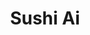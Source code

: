---
layout: place
title: "Sushi Ai"
permalink: /michigan/kalamazoo/sushi-ai.html
stateAbbr: MI
stateName: Michigan
cityName: Kalamazoo
seo:
  name: "Sushi Ai"
  type: Restaurant
  links: null
description: "Sushi Ai serves delicious sushi in Kalamazoo, Michigan. Try fresh Japanese dishes for a great dining experience. "
place_id: ChIJFWh3HT53F4gR6i5Unygorr8
photos:
  - name: >-
      places/ChIJFWh3HT53F4gR6i5Unygorr8/photos/AeeoHcI9cHRcR65UdgewaPVfKZkWa-91IhgtWJ7fYakLOcEG61HJzKlLc3iQhE3NfEVYyd1yoih6FAiri9BbkLXQLZIq9_skeKVHot_Ud3PoILL9-mzmWLorsFb7aHwpCRadfPp8pwRWM_uBZpgIwWPBGUcjFBrCV5y4YDGwTI2Q-ywjSOD5S0Lj_Fy-65Zn2E6hQBXf89mkNyfWJ5KbvyTwrEi-oMcTjnd77I7dv5aPmFSR_kKyr6rg068-5KN-WykiW3KahuqDgp_SPB9mKhaCfmvmJMTg8JYJnnB1iTGCnITX4w
    widthPx: 1280
    heightPx: 1707
    authorAttributions:
      - displayName: Sushi Ai
        uri: https://maps.google.com/maps/contrib/104452985294558610832
        photoUri: >-
          https://lh3.googleusercontent.com/a/ACg8ocLKoNByjTWwpnNgG1nQCyh_kL1M3ibPvCweU0D8q-IMPYcssA=s100-p-k-no-mo
    flagContentUri: >-
      https://www.google.com/local/imagery/report/?cb_client=maps_api_places.places_api&image_key=!1e10!2sAF1QipN8TPnVBGtA_sTMI198HdT4Het6hs-01Fr_L9at&hl=en-US
    googleMapsUri: >-
      https://www.google.com/maps/place//data=!3m4!1e2!3m2!1sAF1QipN8TPnVBGtA_sTMI198HdT4Het6hs-01Fr_L9at!2e10!4m2!3m1!1s0x8817773e1d776815:0xbfae28289f542eea
  - name: >-
      places/ChIJFWh3HT53F4gR6i5Unygorr8/photos/AeeoHcJOSHrALmdDzxKj5E1BOjMlLK-I8PmJjhpPELd-yZ_UHAIEJG1D5Mn48-ohNvSHNFXBR2np0rFIdGKb0y3NomBDN9F7I2aH6c9WYX6ddhmR3XOB7nn8f5NDVJ80UkcH_VPwO_pOHwSl0tt-6oTf5yNXrICBLsa-yjdX0syKyQfw77vESix8cYnvYlMk2AAbsKRWJ-EJ_wjn43cdumbQmQTRx0EWjFhRhG20xvHonWblG9b6t8e0E8r96AzLhAG16Vcecr2hdW6jF06s1KBs3ie1Dqmgi214pXh_iZm_UOEjoA
    widthPx: 3024
    heightPx: 4032
    authorAttributions:
      - displayName: Sushi Ai
        uri: https://maps.google.com/maps/contrib/104452985294558610832
        photoUri: >-
          https://lh3.googleusercontent.com/a/ACg8ocLKoNByjTWwpnNgG1nQCyh_kL1M3ibPvCweU0D8q-IMPYcssA=s100-p-k-no-mo
    flagContentUri: >-
      https://www.google.com/local/imagery/report/?cb_client=maps_api_places.places_api&image_key=!1e10!2sAF1QipNqW8SkScDRNKxw0LP1QU5rhjkICwufgJtUpuqr&hl=en-US
    googleMapsUri: >-
      https://www.google.com/maps/place//data=!3m4!1e2!3m2!1sAF1QipNqW8SkScDRNKxw0LP1QU5rhjkICwufgJtUpuqr!2e10!4m2!3m1!1s0x8817773e1d776815:0xbfae28289f542eea
  - name: >-
      places/ChIJFWh3HT53F4gR6i5Unygorr8/photos/AeeoHcJ39MIwqKxj-MYil98Ay2TVzQEtvzzYJlN0fKPzzds55YK4oWcHHTaeyFjqKykPRRAfeZUwMlRX4a1BF7_GIxobhfmCRj8nmbdDTFZqNFbx00fM8MpTq6M_vTbJAQKwXNolwNcVSMe03M-9CZHmJqysejXfSLlHqC0LRmkxZJ1FRnuK3RD-tp1-ntktq8FAnjwKJugGSOwH_Kpgl-tH2KY9Njm8Fe4fGfkFruHnIjoLKHWE9rqVO-DOLf7bJ0bDWxK77VgeBvv395T_vSJOq5ch62WYw_tXXIkSAT47tzVcs66eVfodmKOo0pKjU8ITSm1PEWV1CcSapc6K5XS5Rv3MrjoYhJMAax5bxr_Aq5ZxS06PmABa69MOOx9ALR5dW0v6EMiiZhkX6FC-C1wU5rdkt4fxPDeiypKNvfxQG0tu3w
    widthPx: 4800
    heightPx: 3600
    authorAttributions:
      - displayName: Vivian
        uri: https://maps.google.com/maps/contrib/105045191800166297071
        photoUri: >-
          https://lh3.googleusercontent.com/a-/ALV-UjXscFtr2d2_nnkMAa8aJsaSZhd47VjBFfNxVYi8mywGcgFFtn16=s100-p-k-no-mo
    flagContentUri: >-
      https://www.google.com/local/imagery/report/?cb_client=maps_api_places.places_api&image_key=!1e10!2sCIHM0ogKEICAgMDInf6uVg&hl=en-US
    googleMapsUri: >-
      https://www.google.com/maps/place//data=!3m4!1e2!3m2!1sCIHM0ogKEICAgMDInf6uVg!2e10!4m2!3m1!1s0x8817773e1d776815:0xbfae28289f542eea
  - name: >-
      places/ChIJFWh3HT53F4gR6i5Unygorr8/photos/AeeoHcL2hQryJwL635wPeetqViiCv1nSbfcX5wYQv2gvfN-RI61tNdNQ2oAegHO3Vs8W9SC-EXTNiweMJWQJdRiUssQ3C7QcknEZEP12Tlfr-ZVsFzzZpps5Siym4KFxs0Llb8zWWF61Uj5ToxW9O0xCnr91r-k_cXZAEU6J0lRaw_2v67OCkQJnTpolcIomuxEs7Iu45k_dxlsbsPRA-xjPQ4HC1uUYonouDNAE3ug-AD0dar272v_hVmZ3ImTqPhFtmQ_gfKckt-9zzLvUP6gbkwGgWuln3tDilFP-dLvzRCA5W15LODrgxbzjKs9oqd5gMvBEb7XY5SzMIAunC_3LklnCAY1IfGovRnuqDhu53EqPylAx4hgNqdSfyv9hAp-0JW6Bi55LThwaFxlScfuB-ouQhOhD_WV9UhLzrFloCUz74jEo
    widthPx: 3000
    heightPx: 4000
    authorAttributions:
      - displayName: Real Life Lessons
        uri: https://maps.google.com/maps/contrib/115169626708173152842
        photoUri: >-
          https://lh3.googleusercontent.com/a-/ALV-UjWg4OFRn4_uTHOEVX4CS9Mi-NK-I2YF6h-lpf1xaUyH-EpCoEY5xA=s100-p-k-no-mo
    flagContentUri: >-
      https://www.google.com/local/imagery/report/?cb_client=maps_api_places.places_api&image_key=!1e10!2sCIHM0ogKEICAgICrjZPAlQE&hl=en-US
    googleMapsUri: >-
      https://www.google.com/maps/place//data=!3m4!1e2!3m2!1sCIHM0ogKEICAgICrjZPAlQE!2e10!4m2!3m1!1s0x8817773e1d776815:0xbfae28289f542eea
  - name: >-
      places/ChIJFWh3HT53F4gR6i5Unygorr8/photos/AeeoHcKExA_IRiBfXHcaCHRF9YIhR05uMlX6WJu7yLfVtHY6M3hfR8IF__cGtHfLycHxiV9Iug5FBrpmfwBABEsLVTvsCzY1YDQKER9zEARAZpDveXegh1VgA2wpKXci5601Btcj8VoSyo3qXN5EiR8Oj1uYkBUdYjetHriN7iF4VOAkX2lQFu-vE3a8Mxm2jMJDNRKnWVR2o6SwzGVU1t5HH4jELXFazq650-AzxXGuXoj7MYvH_MqP8qfQsMIIdPWT97b03C4FKE_nN7fVVuzZ74SmDHvIavfXzE6AdNwCrxfXu1rCy2fNeCQl11ptGwBqY9sS4J7qttWXCUZFy3skwKy0wOSB3nQxF127x9Mzjq19En2cObDiJCjajHbOOulcLgOoGxChC014G1P2QUp9VtOsjRDF7euzigr1oECPe36bJ2bQ
    widthPx: 2956
    heightPx: 1992
    authorAttributions:
      - displayName: Nicole Crapsey
        uri: https://maps.google.com/maps/contrib/113244877153373716135
        photoUri: >-
          https://lh3.googleusercontent.com/a-/ALV-UjXa58lE0DmtRpbCwW5--lWBtmHvg85AYeuGG7UDSP9-DdluGyIx=s100-p-k-no-mo
    flagContentUri: >-
      https://www.google.com/local/imagery/report/?cb_client=maps_api_places.places_api&image_key=!1e10!2sCIHM0ogKEICAgIChn52WvwE&hl=en-US
    googleMapsUri: >-
      https://www.google.com/maps/place//data=!3m4!1e2!3m2!1sCIHM0ogKEICAgIChn52WvwE!2e10!4m2!3m1!1s0x8817773e1d776815:0xbfae28289f542eea
  - name: >-
      places/ChIJFWh3HT53F4gR6i5Unygorr8/photos/AeeoHcKcQR2QbDX4xON8k4bkCFhPxFw5wDNwaJrHsvNWh9ah2OGYJE-t-1mc5wZieSlulcFF6l9SP5D1d9SP3Og5aT-MdoTtIMA_7aLDIb3zDw6VPl3nME2TDvpyRAWnTqHAqiTsrL5fA0E_k21CmOJ4epoW3goO2DphXVaHrOEUad63GgtqP25op7RzuN1xJILksplZdM-xBgqiyHvls_XJOZ9IehACsmaUxJLmsMpzNZflBXNziRgHcnWLWv06BalDR3wP2CHVGNrGB1KQ4atJlNmMrcFsXLwy2B--Xx_s6t6-YXGuzQ66cOljowS747HG11QLpthWKH6aHYqWs50512znBtuMhznSJMrCKosbDf7Uqn89HCrvwSQH84Of38Vn569QaM3FrioNxpjn05WEt9q47pTNsJZreJPtN8eYwkY
    widthPx: 3024
    heightPx: 3024
    authorAttributions:
      - displayName: Dorian
        uri: https://maps.google.com/maps/contrib/106707241614903566576
        photoUri: >-
          https://lh3.googleusercontent.com/a-/ALV-UjVm4VAjb6wH8K0WRO0Oxsv4KqxXeLYfHSfa3Z5oT2YbVoxjQrTc=s100-p-k-no-mo
    flagContentUri: >-
      https://www.google.com/local/imagery/report/?cb_client=maps_api_places.places_api&image_key=!1e10!2sCIHM0ogKEICAgIC1xo_wQA&hl=en-US
    googleMapsUri: >-
      https://www.google.com/maps/place//data=!3m4!1e2!3m2!1sCIHM0ogKEICAgIC1xo_wQA!2e10!4m2!3m1!1s0x8817773e1d776815:0xbfae28289f542eea
  - name: >-
      places/ChIJFWh3HT53F4gR6i5Unygorr8/photos/AeeoHcKX7dvHrFsDIQGeAFafgmba_hVk2HO61GytdLED6OAJXd9kMzjLseRl3Y4gzqHVPfFnqXlz7YfCyoKxs9viHupSjKr6JadwWvMTld5SqpY5DLj8ZgpcJeR6dQQI3VyRM7E02OKdW52pealmZJp0hKx9LlunH3CckNVX6Ox6-qO1MmU2ITY0XGri7umoA9c5xfLxgH_zQSpXAtScwPH2KUkFJtHRHM_M1f8W_2gl34Ew8ZMAn5Xr84mqwdXHEkegMFAVHwA1hqJ2B8KYYCufNIDTNa71dDbf-J8O9lHHVxs14E-y8g2ed-f_VQ4R60d6o7UdsEEwEwBtXo6Wg8gP09HvTgM7oLovx4I6OBOyRpausapx8i6IJB1M6vXSICOIYBI8XkvRB7p_P8csMugvKGzgOLwG6L6YpCGPovhkfvvXD0Q
    widthPx: 2657
    heightPx: 2091
    authorAttributions:
      - displayName: C. Moore GIass
        uri: https://maps.google.com/maps/contrib/117943470248412220752
        photoUri: >-
          https://lh3.googleusercontent.com/a-/ALV-UjWSksJKA4Gu5WQP3TkchJvZrnQFtw9mYaI7xR9QVmMixIAWLmfRzA=s100-p-k-no-mo
    flagContentUri: >-
      https://www.google.com/local/imagery/report/?cb_client=maps_api_places.places_api&image_key=!1e10!2sCIHM0ogKEICAgICB2JuIzwE&hl=en-US
    googleMapsUri: >-
      https://www.google.com/maps/place//data=!3m4!1e2!3m2!1sCIHM0ogKEICAgICB2JuIzwE!2e10!4m2!3m1!1s0x8817773e1d776815:0xbfae28289f542eea
  - name: >-
      places/ChIJFWh3HT53F4gR6i5Unygorr8/photos/AeeoHcJMiXx14qRy1BujPSkJd15pB8U_IjszjL2yRyvIPnB5Bqu7ZB2bcOv21BBjZgh07Cq3U2mtJyZIjXiMg3GkW7jy82TntgoQydIHaVpN0v0bQYJm2j3uBSjAdnFNFtTK158gznxELT0JDzybs3-Ktlo5hAfQBAm34MLUe_uqaFViib9Qr4oJm38fTxVsZMqoLHy9AAn-r_jlZ1RP7hqk7syetTyZqJzqa0YjjzMifhI4PnNUYFmKFamMEmiVttPgZZbDRHUzMY9yLgca3xATFLwRRKsBB8K_514RfczbKgM2wQ1I9mvxLmr6HuwNIFPP27i0gCQkzLz6EitEVCqNHcmSfi4IxVqCZxGKJfZox5qafZY0FrVySpLBiMY8btpHJZ9S0bbMCBZFzEtKY1WIMIimNtbbG9TqP17NfZscQFmFhg
    widthPx: 3024
    heightPx: 3024
    authorAttributions:
      - displayName: Dorian
        uri: https://maps.google.com/maps/contrib/106707241614903566576
        photoUri: >-
          https://lh3.googleusercontent.com/a-/ALV-UjVm4VAjb6wH8K0WRO0Oxsv4KqxXeLYfHSfa3Z5oT2YbVoxjQrTc=s100-p-k-no-mo
    flagContentUri: >-
      https://www.google.com/local/imagery/report/?cb_client=maps_api_places.places_api&image_key=!1e10!2sCIHM0ogKEICAgIC1xverPQ&hl=en-US
    googleMapsUri: >-
      https://www.google.com/maps/place//data=!3m4!1e2!3m2!1sCIHM0ogKEICAgIC1xverPQ!2e10!4m2!3m1!1s0x8817773e1d776815:0xbfae28289f542eea
  - name: >-
      places/ChIJFWh3HT53F4gR6i5Unygorr8/photos/AeeoHcLMctqjIe0ExSp-JURVSbriwIXKBzGhG5-yWQjmHd9enVEyxa4tTY4lktz70yOl3B3YR_iGi9JhwkwRuEprv61c6A8WVtT88lZuIQmbnZOkq4OcPSqR49xXc5V7R732Ev5fa6IHnxrYrQ0NgtktX_XAND1tH_Y02wabOmk4AOGwj6IMJH3CvgeVTxoBkWa0gE_sVEdtIfM2F4tPWNvvUW7sQVcFshdcwDZd7EDIiCYiOsqXwouX4bCtdRTdIgXDImEyBKCgpQ9AI86-tEmJbqKIJ7ILQwaDVfDgiKlXkrSNZQ
    widthPx: 1170
    heightPx: 2139
    authorAttributions:
      - displayName: Sushi Ai
        uri: https://maps.google.com/maps/contrib/104452985294558610832
        photoUri: >-
          https://lh3.googleusercontent.com/a/ACg8ocLKoNByjTWwpnNgG1nQCyh_kL1M3ibPvCweU0D8q-IMPYcssA=s100-p-k-no-mo
    flagContentUri: >-
      https://www.google.com/local/imagery/report/?cb_client=maps_api_places.places_api&image_key=!1e10!2sAF1QipNqOQBPGHQwLau04cBCOebXCyOtzSajczXVj74l&hl=en-US
    googleMapsUri: >-
      https://www.google.com/maps/place//data=!3m4!1e2!3m2!1sAF1QipNqOQBPGHQwLau04cBCOebXCyOtzSajczXVj74l!2e10!4m2!3m1!1s0x8817773e1d776815:0xbfae28289f542eea
  - name: >-
      places/ChIJFWh3HT53F4gR6i5Unygorr8/photos/AeeoHcIDIxdmj69P5PQVuvQtmdJz8F89P0E77RGREKZqfKnJloleXmah_FmGS2lXZdXfsSlX__5dgENehbJ6jjQ7pOIxWryiNlImk12-A_Jh_zyYkSetDd-PaEI-9Q9cQZxvp6dyA77MaYne9PR1SdwzgVGFHmWU2rirInCXA9Hyo90BaDebH-mvX1lCaF-Z34h2UifAXcBlQ88hzmBbK9pj2Pg_rmUMU-rXx93blGSaG41PVWTpfX3SpqLKwJsJtUpxs53ZHCsn__l7Lip6zF5ozoZOmPMFlXx1sEz06ZOHHUa1Ig
    widthPx: 2758
    heightPx: 3542
    authorAttributions:
      - displayName: Sushi Ai
        uri: https://maps.google.com/maps/contrib/104452985294558610832
        photoUri: >-
          https://lh3.googleusercontent.com/a/ACg8ocLKoNByjTWwpnNgG1nQCyh_kL1M3ibPvCweU0D8q-IMPYcssA=s100-p-k-no-mo
    flagContentUri: >-
      https://www.google.com/local/imagery/report/?cb_client=maps_api_places.places_api&image_key=!1e10!2sAF1QipP27vG4YGGd2pBhlQz-7cxlNqVxfkIWlrOAfbaL&hl=en-US
    googleMapsUri: >-
      https://www.google.com/maps/place//data=!3m4!1e2!3m2!1sAF1QipP27vG4YGGd2pBhlQz-7cxlNqVxfkIWlrOAfbaL!2e10!4m2!3m1!1s0x8817773e1d776815:0xbfae28289f542eea
address: '2804 W Michigan Ave #102, Kalamazoo, MI 49006, USA'
street: '2804 W Michigan Ave #102'
city: Kalamazoo
state: MI
zip: '49006'
country: USA
neighborhood: Arcadia
latitude: '42.282684'
longitude: '-85.623462'
accessibility_options:
  wheelchairAccessibleParking: true
  wheelchairAccessibleEntrance: true
  wheelchairAccessibleRestroom: true
  wheelchairAccessibleSeating: true
business_status: OPERATIONAL
name: Sushi Ai
google_maps_links:
  directionsUri: >-
    https://www.google.com/maps/dir//''/data=!4m7!4m6!1m1!4e2!1m2!1m1!1s0x8817773e1d776815:0xbfae28289f542eea!3e0
  placeUri: https://maps.google.com/?cid=13812021262128787178
  writeAReviewUri: >-
    https://www.google.com/maps/place//data=!4m3!3m2!1s0x8817773e1d776815:0xbfae28289f542eea!12e1
  reviewsUri: >-
    https://www.google.com/maps/place//data=!4m4!3m3!1s0x8817773e1d776815:0xbfae28289f542eea!9m1!1b1
  photosUri: >-
    https://www.google.com/maps/place//data=!4m3!3m2!1s0x8817773e1d776815:0xbfae28289f542eea!10e5
primary_type: Sushi Restaurant
opening_hours:
  regular: null
  current: null
secondary_opening_hours:
  regular:
    weekdayDescriptions: null
    type: null
  current:
    weekdayDescriptions: null
    type: null
phone: null
price_level: null
price_range: null
rating: null
rating_count: 0
website: null
reviews: null
parking_options: null
payment_options: null
allow_dogs: null
curbside_pickup: null
delivery: null
dine_in: null
good_for_children: null
good_for_groups: null
good_for_sports: null
live_music: null
menu_for_children: null
outdoor_seating: null
reservable: null
restroom: null
serves_beer: null
serves_breakfast: null
serves_brunch: null
serves_cocktails: null
serves_coffee: null
serves_dinner: null
serves_dessert: null
serves_lunch: null
serves_vegetarian_food: null
serves_wine: null
takeout: null
summary: null

---